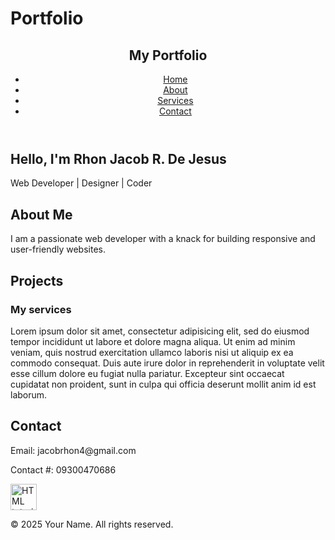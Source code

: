 # Portfolio
<!DOCTYPE html>
<html lang="en">
<head>
  <meta charset="UTF-8" />
  <meta name="viewport" content="width=device-width, initial-scale=1.0"/>
  <title>My Portfolio</title>
  <link rel="stylesheet" href="style.css" />
</head>
<body>
  <header>
    <nav>
      <h1>My Portfolio</h1>
      <ul>
      	<li><a href="#home">Home</a></li>
        <li><a href="#about">About</a></li>
        <li><a href="#services">Services</a></li>
        <li><a href="#contact">Contact</a></li>
      </ul>
    </nav>
  </header>

  <section class="hero">
    <h2>Hello, I'm Rhon Jacob R. De Jesus</h2>
    <p>Web Developer | Designer | Coder</p>
  </section>

  <section id="about">
    <h2>About Me</h2>
    <p>I am a passionate web developer with a knack for building responsive and user-friendly websites.</p>
  </section>

  <section id="projects">
    <h2>Projects</h2>
    <div class="project">
      <h3>My services</h3>
      <p>Lorem ipsum dolor sit amet, consectetur adipisicing elit, sed do eiusmod
      tempor incididunt ut labore et dolore magna aliqua. Ut enim ad minim veniam,
      quis nostrud exercitation ullamco laboris nisi ut aliquip ex ea commodo
      consequat. Duis aute irure dolor in reprehenderit in voluptate velit esse
      cillum dolore eu fugiat nulla pariatur. Excepteur sint occaecat cupidatat non
      proident, sunt in culpa qui officia deserunt mollit anim id est laborum.</p>
    </div>
  </section>

  <section id="contact">
    <h2>Contact</h2>
    <p>Email: jacobrhon4@gmail.com</p>
    <p>Contact #: 09300470686</p>
    <a href="https://www.facebook.com/share/15a1wDM96n/"><img src="fb.jpg" alt="HTML tutorial" style="width:42px;height:42px;"></a>
  </section>

  <footer>
    <p>&copy; 2025 Your Name. All rights reserved.</p>
  </footer>
</body>
</html>

